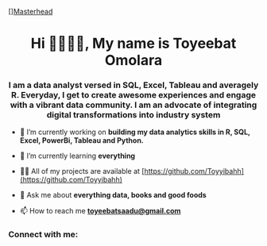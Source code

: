 [][Masterhead](https://media.istockphoto.com/id/2096475191/photo/data-analytics-automated-with-ai-technology-big-data-business-analytics-and-artificial.jpg?s=1024x1024&w=is&k=20&c=v1fJAcsXJFCXO06EM_N57K8qNBBZsgddy_D7TnXR2-E=)

<h1 align="center">Hi 👋👩🏾‍💻, My name is Toyeebat Omolara</h1>
<h3 align="center">I am a data analyst versed in SQL, Excel, Tableau and averagely R. Everyday, I get to create awesome experiences and engage with a vibrant data community. I am an advocate of integrating digital transformations into industry system</h3>

- 🔭 I’m currently working on **building my data analytics skills in R, SQL, Excel, PowerBi, Tableau and Python.**

- 🌱 I’m currently learning **everything**

- 👨‍💻 All of my projects are available at [https://github.com/Toyyibahh](https://github.com/Toyyibahh)

- 💬 Ask me about **everything data, books and good foods**

- 📫 How to reach me **toyeebatsaadu@gmail.com**

<h3 align="left">Connect with me:</h3>
<p align="left">
</p>
